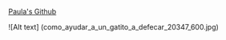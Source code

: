 [Paula's Github](PaulamenesesSalinas.github.io)









![Alt text]
(como_ayudar_a_un_gatito_a_defecar_20347_600.jpg)